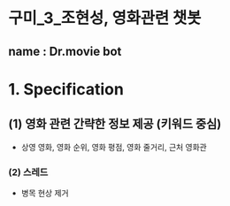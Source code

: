 구미_3_조현성, 영화관련 챗봇
===========================

name : Dr.movie bot
-------------------

# 1. Specification
## (1) 영화 관련 간략한 정보 제공 (키워드 중심)
- 상영 영화, 영화 순위, 영화 평점, 영화 줄거리, 근처 영화관
### (2) 스레드
- 병목 현상 제거
